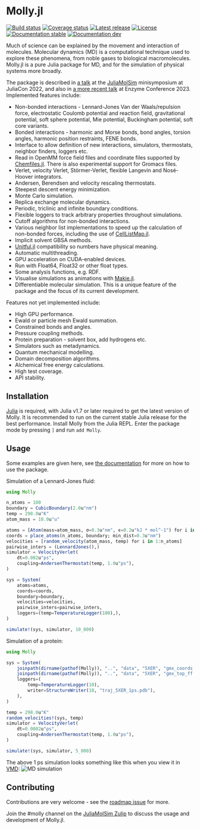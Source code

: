 # Molly.jl

[![Build status](https://github.com/JuliaMolSim/Molly.jl/workflows/CI/badge.svg)](https://github.com/JuliaMolSim/Molly.jl/actions)
[![Coverage status](https://codecov.io/gh/JuliaMolSim/Molly.jl/branch/master/graph/badge.svg?token=RD9XF0W90L)](https://codecov.io/gh/JuliaMolSim/Molly.jl)
[![Latest release](https://img.shields.io/github/release/JuliaMolSim/Molly.jl.svg)](https://github.com/JuliaMolSim/Molly.jl/releases/latest)
[![License](https://img.shields.io/badge/license-MIT-green.svg)](https://github.com/JuliaMolSim/Molly.jl/blob/master/LICENSE.md)
[![Documentation stable](https://img.shields.io/badge/docs-stable-blue.svg)](https://JuliaMolSim.github.io/Molly.jl/stable)
[![Documentation dev](https://img.shields.io/badge/docs-dev-blue.svg)](https://JuliaMolSim.github.io/Molly.jl/dev)

Much of science can be explained by the movement and interaction of molecules.
Molecular dynamics (MD) is a computational technique used to explore these phenomena, from noble gases to biological macromolecules.
Molly.jl is a pure Julia package for MD, and for the simulation of physical systems more broadly.

The package is described in [a talk](https://youtu.be/trapn-yIv8g?t=1889) at the [JuliaMolSim](https://juliamolsim.github.io) minisymposium at JuliaCon 2022, and also in [a more recent talk](https://www.youtube.com/live/NB7xUHQNox8?feature=share&t=9018) at Enzyme Conference 2023.
Implemented features include:
- Non-bonded interactions - Lennard-Jones Van der Waals/repulsion force, electrostatic Coulomb potential and reaction field, gravitational potential, soft sphere potential, Mie potential, Buckingham potential, soft core variants.
- Bonded interactions - harmonic and Morse bonds, bond angles, torsion angles, harmonic position restraints, FENE bonds.
- Interface to allow definition of new interactions, simulators, thermostats, neighbor finders, loggers etc.
- Read in OpenMM force field files and coordinate files supported by [Chemfiles.jl](https://github.com/chemfiles/Chemfiles.jl). There is also experimental support for Gromacs files.
- Verlet, velocity Verlet, Störmer-Verlet, flexible Langevin and Nosé-Hoover integrators.
- Andersen, Berendsen and velocity rescaling thermostats.
- Steepest descent energy minimization.
- Monte Carlo simulation.
- Replica exchange molecular dynamics.
- Periodic, triclinic and infinite boundary conditions.
- Flexible loggers to track arbitrary properties throughout simulations.
- Cutoff algorithms for non-bonded interactions.
- Various neighbor list implementations to speed up the calculation of non-bonded forces, including the use of [CellListMap.jl](https://github.com/m3g/CellListMap.jl).
- Implicit solvent GBSA methods.
- [Unitful.jl](https://github.com/PainterQubits/Unitful.jl) compatibility so numbers have physical meaning.
- Automatic multithreading.
- GPU acceleration on CUDA-enabled devices.
- Run with Float64, Float32 or other float types.
- Some analysis functions, e.g. RDF.
- Visualise simulations as animations with [Makie.jl](https://makie.juliaplots.org/stable).
- Differentiable molecular simulation. This is a unique feature of the package and the focus of its current development.

Features not yet implemented include:
- High GPU performance.
- Ewald or particle mesh Ewald summation.
- Constrained bonds and angles.
- Pressure coupling methods.
- Protein preparation - solvent box, add hydrogens etc.
- Simulators such as metadynamics.
- Quantum mechanical modelling.
- Domain decomposition algorithms.
- Alchemical free energy calculations.
- High test coverage.
- API stability.

## Installation

[Julia](https://julialang.org/downloads) is required, with Julia v1.7 or later required to get the latest version of Molly.
It is recommended to run on the current stable Julia release for the best performance.
Install Molly from the Julia REPL.
Enter the package mode by pressing `]` and run `add Molly`.

## Usage

Some examples are given here, see [the documentation](https://juliamolsim.github.io/Molly.jl/stable/docs) for more on how to use the package.

Simulation of a Lennard-Jones fluid:
```julia
using Molly

n_atoms = 100
boundary = CubicBoundary(2.0u"nm")
temp = 298.0u"K"
atom_mass = 10.0u"u"

atoms = [Atom(mass=atom_mass, σ=0.3u"nm", ϵ=0.2u"kJ * mol^-1") for i in 1:n_atoms]
coords = place_atoms(n_atoms, boundary; min_dist=0.3u"nm")
velocities = [random_velocity(atom_mass, temp) for i in 1:n_atoms]
pairwise_inters = (LennardJones(),)
simulator = VelocityVerlet(
    dt=0.002u"ps",
    coupling=AndersenThermostat(temp, 1.0u"ps"),
)

sys = System(
    atoms=atoms,
    coords=coords,
    boundary=boundary,
    velocities=velocities,
    pairwise_inters=pairwise_inters,
    loggers=(temp=TemperatureLogger(100),),
)

simulate!(sys, simulator, 10_000)
```

Simulation of a protein:
```julia
using Molly

sys = System(
    joinpath(dirname(pathof(Molly)), "..", "data", "5XER", "gmx_coords.gro"),
    joinpath(dirname(pathof(Molly)), "..", "data", "5XER", "gmx_top_ff.top");
    loggers=(
        temp=TemperatureLogger(10),
        writer=StructureWriter(10, "traj_5XER_1ps.pdb"),
    ),
)

temp = 298.0u"K"
random_velocities!(sys, temp)
simulator = VelocityVerlet(
    dt=0.0002u"ps",
    coupling=AndersenThermostat(temp, 1.0u"ps"),
)

simulate!(sys, simulator, 5_000)
```

The above 1 ps simulation looks something like this when you view it in [VMD](https://www.ks.uiuc.edu/Research/vmd):
![MD simulation](https://github.com/JuliaMolSim/Molly.jl/raw/master/data/5XER/sim_1ps.gif)

## Contributing

Contributions are very welcome - see the [roadmap issue](https://github.com/JuliaMolSim/Molly.jl/issues/2) for more.

Join the #molly channel on the [JuliaMolSim Zulip](https://juliamolsim.zulipchat.com/join/j5sqhiajbma5hw55hy6wtzv7) to discuss the usage and development of Molly.jl.
